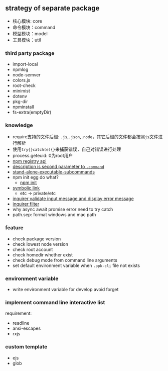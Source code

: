 ## strategy of separate package

* 核心模块: core
* 命令模块：command
* 模型模块：model
* 工具模块：util

### third party package

* import-local
* npmlog
* node-semver
* colors.js
* root-check
* minimist
* dotenv
* pkg-dir
* npminstall
* fs-extra(emptyDir)

### knowledge

* require支持的文件后缀: `.js`,`.json`,`.node`，其它后缀的文件都会按照`js`文件进行解析
* 使用`try{}catch(e){}`来捕获错误，自己对错误进行处理
* process.geteuid: 0为root用户
* [npm registry api](https://github.com/npm/registry/blob/master/docs/REGISTRY-API.md#public-registry-api)
* [description is second parameter to `.command`](https://github.com/tj/commander.js/#commands)
* [stand-alone-executable-subcommands](https://github.com/tj/commander.js/#stand-alone-executable-subcommands)
* npm init egg do what?
  * [npm init](https://docs.npmjs.com/cli/v7/commands/npm-init#description)
* [symbolic link](https://en.wikipedia.org/wiki/Symbolic_link)
  * etc -> private/etc
* [inquirer validate input message and display error message](https://github.com/SBoudrias/Inquirer.js/#question)
* [inquirer filter](https://github.com/SBoudrias/Inquirer.js/#question)
* why async await promise error need to try catch
* path.sep: format windows and mac path

### feature

* check package version
* check lowest node version
* check root account
* check homedir whether exist
* check debug mode from command line arguments
* set default environment variable when `.ppk-cli` file not exists

### environment variable

* write environment variable for develop avoid forget

### implement command line interactive list

requirement:

* readline
* ansi-escapes
* rxjs

### custom template

* ejs
* glob